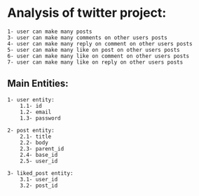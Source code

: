 # Analysis of twitter project:
    1- user can make many posts
    3- user can make many comments on other users posts
    4- user can make many reply on comment on other users posts
    5- user can make many like on post on other users posts
    6- user can make many like on comment on other users posts
    7- user can make many like on reply on other users posts

## Main Entities:
    1- user entity:
        1.1- id
        1.2- email
        1.3- password

    2- post entity:
        2.1- title
        2.2- body
        2.3- parent_id
        2.4- base_id
        2.5- user_id

    3- liked_post entity:
        3.1- user_id
        3.2- post_id


